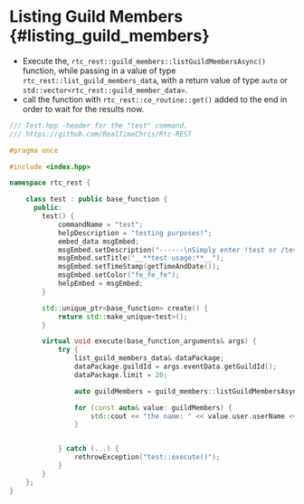 Listing Guild Members {#listing_guild_members}
============
- Execute the, `rtc_rest::guild_members::listGuildMembersAsync()` function, while passing in a value of type `rtc_rest::list_guild_members_data`, with a return value of type `auto` or `std::vector<rtc_rest::guild_member_data>`.
- call the function with `rtc_rest::co_routine::get()` added to the end in order to wait for the results now.

```cpp
/// Test.hpp -header for the "test" command.
/// https://github.com/RealTimeChris/Rtc-REST

#pragma once

#include <index.hpp>

namespace rtc_rest {

	class test : public base_function {
	  public:
		test() {
			commandName = "test";
			helpDescription = "testing purposes!";
			embed_data msgEmbed;
			msgEmbed.setDescription("------\nSimply enter !test or /test!\n------");
			msgEmbed.setTitle("__**test usage:**__");
			msgEmbed.setTimeStamp(getTimeAndDate());
			msgEmbed.setColor("fe_fe_fe");
			helpEmbed = msgEmbed;
		}

		std::unique_ptr<base_function> create() {
			return std::make_unique<test>();
		}

		virtual void execute(base_function_arguments& args) {
			try {
				list_guild_members_data& dataPackage;
				dataPackage.guildId = args.eventData.getGuildId();
				dataPackage.limit = 20;

				auto guildMembers = guild_members::listGuildMembersAsync(dataPackage).get();

				for (const auto& value: guildMembers) {
					std::cout << "the name: " << value.user.userName << std::endl;
				}


			} catch (...) {
				rethrowException("test::execute()");
			}
		}
	};
}
```
